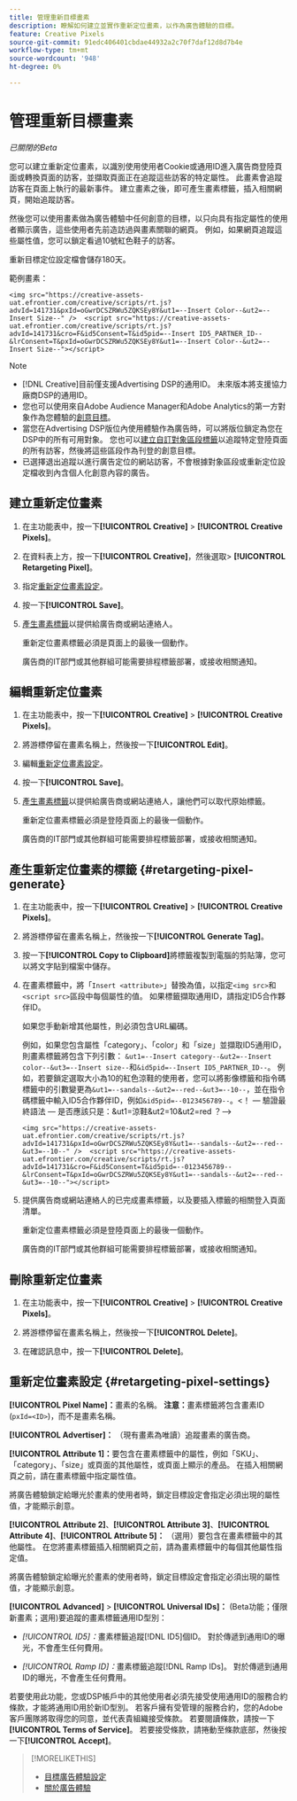 ```yaml
---
title: 管理重新目標畫素
description: 瞭解如何建立並實作重新定位畫素，以作為廣告體驗的目標。
feature: Creative Pixels
source-git-commit: 91edc406401cbdae44932a2c70f7daf12d8d7b4e
workflow-type: tm+mt
source-wordcount: '948'
ht-degree: 0%

---
```


# 管理重新目標畫素

*已關閉的Beta*

<!-- Note to self: These aren't segments -- we don't create a pool of users. -->

您可以建立重新定位畫素，以識別使用使用者Cookie或通用ID進入廣告商登陸頁面或轉換頁面的訪客，並擷取頁面正在追蹤這些訪客的特定屬性。 此畫素會追蹤訪客在頁面上執行的最新事件。 建立畫素之後，即可產生畫素標籤，插入相關網頁，開始追蹤訪客。<!-- Note to self: surfer id=cookie or universal ID -->

然後您可以使用畫素做為廣告體驗中任何創意的目標，以只向具有指定屬性的使用者顯示廣告，這些使用者先前造訪過與畫素關聯的網頁。 例如，如果網頁追蹤這些屬性值，您可以鎖定看過10號紅色鞋子的訪客。<!-- better example? Make sure they match attribute examples below -->

重新目標定位設定檔會儲存180天。

範例畫素：

```
<img src="https://creative-assets-uat.efrontier.com/creative/scripts/rt.js?advId=141731&pxId=oGwrDCSZRWu5ZQKSEy8Y&ut1=--Insert Color--&ut2=--Insert Size--" />  <script src="https://creative-assets-uat.efrontier.com/creative/scripts/rt.js?advId=141731&cro=F&id5Consent=T&id5pid=--Insert ID5_PARTNER_ID--&lrConsent=T&pxId=oGwrDCSZRWu5ZQKSEy8Y&ut1=--Insert Color--&ut2=--Insert Size--"></script>
```

>[!NOTE]
>
> * [!DNL Creative]目前僅支援Advertising DSP的通用ID。 未來版本將支援協力廠商DSP的通用ID。<!-- Clarify this and reword as needed -->
>* 您也可以使用來自Adobe Audience Manager和Adobe Analytics的第一方對象作為您體驗的[創意目標](/help/creative/experiences/experience-settings-targeting.md)。
>* 當您在Advertising DSP版位內使用體驗作為廣告時，可以將版位鎖定為您在DSP中的所有可用對象。 您也可以[建立自訂對象區段標籤](/help/dsp/audiences/custom-segment-create.md)以追蹤特定登陸頁面的所有訪客，然後將這些區段作為刊登的創意目標。
>* 已選擇退出追蹤以進行廣告定位的網站訪客，不會根據對象區段或重新定位設定檔收到內含個人化創意內容的廣告。

## 建立重新定位畫素

1. 在主功能表中，按一下&#x200B;**[!UICONTROL Creative]** > **[!UICONTROL Creative Pixels]**。

1. 在資料表上方，按一下&#x200B;**[!UICONTROL Creative]**，然後選取> **[!UICONTROL Retargeting Pixel]**。

1. 指定[重新定位畫素設定](#retargeting-pixel-settings)。

1. 按一下&#x200B;**[!UICONTROL Save]**。

1. [產生畫素標籤](#retargeting-pixel-generate)以提供給廣告商或網站連絡人。

   重新定位畫素標籤必須是頁面上的最後一個動作。<!-- verify here and below -->

   廣告商的IT部門或其他群組可能需要排程標籤部署，或接收相關通知。

## 編輯重新定位畫素

1. 在主功能表中，按一下&#x200B;**[!UICONTROL Creative]** > **[!UICONTROL Creative Pixels]**。

1. 將游標停留在畫素名稱上，然後按一下&#x200B;**[!UICONTROL Edit]**。

1. 編輯[重新定位畫素設定](#retargeting-pixel-settings)。

1. 按一下&#x200B;**[!UICONTROL Save]**。

1. [產生畫素標籤](#retargeting-pixel-generate)以提供給廣告商或網站連絡人，讓他們可以取代原始標籤。

   重新定位畫素標籤必須是登陸頁面上的最後一個動作。

   廣告商的IT部門或其他群組可能需要排程標籤部署，或接收相關通知。

## 產生重新定位畫素的標籤 {#retargeting-pixel-generate}

1. 在主功能表中，按一下&#x200B;**[!UICONTROL Creative]** > **[!UICONTROL Creative Pixels]**。

1. 將游標停留在畫素名稱上，然後按一下&#x200B;**[!UICONTROL Generate Tag]**。

1. 按一下&#x200B;**[!UICONTROL Copy to Clipboard]**&#x200B;將標籤複製到電腦的剪貼簿，您可以將文字貼到檔案中儲存。

1. 在畫素標籤中，將「`Insert <attribute>`」替換為值，以指定`<img src>`和`<script src>`區段中每個屬性的值。 如果標籤擷取通用ID，請指定ID5合作夥伴ID。

   如果您手動新增其他屬性，則必須包含URL編碼。

   例如，如果您包含屬性「category」、「color」和「size」並擷取ID5通用ID，則畫素標籤將包含下列引數： `&ut1=--Insert category--&ut2=--Insert color--&ut3=--Insert size--`和`&id5pid=--Insert ID5_PARTNER_ID--`。 例如，若要鎖定選取大小為10的紅色涼鞋的使用者，您可以將影像標籤和指令碼標籤中的引數變更為`&ut1=--sandals--&ut2=--red--&ut3=--10--`，並在指令碼標籤中輸入ID5合作夥伴ID，例如`&id5pid=--0123456789--`。&lt;！ — 驗證最終語法 — 是否應該只是：&amp;ut1=涼鞋&amp;ut2=10&amp;ut2=red ？—>

   `<img src="https://creative-assets-uat.efrontier.com/creative/scripts/rt.js?advId=141731&pxId=oGwrDCSZRWu5ZQKSEy8Y&ut1=--sandals--&ut2=--red--&ut3=--10--" />  <script src="https://creative-assets-uat.efrontier.com/creative/scripts/rt.js?advId=141731&cro=F&id5Consent=T&id5pid=--0123456789--&lrConsent=T&pxId=oGwrDCSZRWu5ZQKSEy8Y&ut1=--sandals--&ut2=--red--&ut3=--10--"></script>`

1. 提供廣告商或網站連絡人的已完成畫素標籤，以及要插入標籤的相關登入頁面清單。

   重新定位畫素標籤必須是登陸頁面上的最後一個動作。

   廣告商的IT部門或其他群組可能需要排程標籤部署，或接收相關通知。

## 刪除重新定位畫素

1. 在主功能表中，按一下&#x200B;**[!UICONTROL Creative]** > **[!UICONTROL Creative Pixels]**。

1. 將游標停留在畫素名稱上，然後按一下&#x200B;**[!UICONTROL Delete]**。

1. 在確認訊息中，按一下&#x200B;**[!UICONTROL Delete]**。

## 重新定位畫素設定 {#retargeting-pixel-settings}

**[!UICONTROL Pixel Name]：**&#x200B;畫素的名稱。 **注意：**&#x200B;畫素標籤將包含畫素ID (`pxId=<ID>`)，而不是畫素名稱。

**[!UICONTROL Advertiser]：** （現有畫素為唯讀）追蹤畫素的廣告商。

**[!UICONTROL Attribute 1]：**&#x200B;要包含在畫素標籤中的屬性，例如「SKU」、「category」、「size」或頁面的其他屬性，或頁面上顯示的產品。 在插入相關網頁之前，請在畫素標籤中指定屬性值。

將廣告體驗鎖定給曝光於畫素的使用者時，鎖定目標設定會指定必須出現的屬性值，才能顯示創意。

**[!UICONTROL Attribute 2]**、**[!UICONTROL Attribute 3]**、**[!UICONTROL Attribute 4]**、**[!UICONTROL Attribute 5]：** （選用）要包含在畫素標籤中的其他屬性。 在您將畫素標籤插入相關網頁之前，請為畫素標籤中的每個其他屬性指定值。

將廣告體驗鎖定給曝光於畫素的使用者時，鎖定目標設定會指定必須出現的屬性值，才能顯示創意。

**[!UICONTROL Advanced]** > **[!UICONTROL Universal IDs]：** (Beta功能；僅限新畫素；選用)要追蹤的畫素標籤通用ID型別：

* *[!UICONTROL ID5]：*&#x200B;畫素標籤追蹤[!DNL ID5]個ID。 對於傳遞到通用ID的曝光，不會產生任何費用。

* *[!UICONTROL Ramp ID]：*&#x200B;畫素標籤追蹤[!DNL Ramp IDs]。 對於傳遞到通用ID的曝光，不會產生任何費用。

若要使用此功能，您或DSP帳戶中的其他使用者必須先接受使用通用ID的服務合約條款，才能將通用ID用於新ID型別。 若客戶擁有受管理的服務合約，您的Adobe客戶團隊將取得您的同意，並代表貴組織接受條款。 若要閱讀條款，請按一下&#x200B;**[!UICONTROL Terms of Service]**。 若要接受條款，請捲動至條款底部，然後按一下&#x200B;**[!UICONTROL Accept]**。

>[!MORELIKETHIS]
>
>* [目標廣告體驗設定](/help/creative/experiences/experience-settings-targeting.md)
>* [關於廣告體驗](/help/creative/experiences/experience-about.md)
